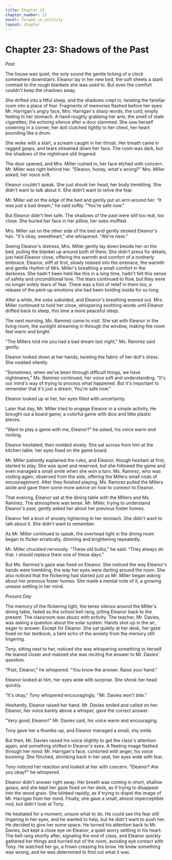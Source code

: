 ```yaml
---
title: Chapter 23
chapter_number: 23
novel: forged_in_infinity
layout: chapter
---
```


# **Chapter 23: Shadows of the Past**

*Past*

The house was quiet, the only sound the gentle ticking of a clock
somewhere downstairs. Eleanor lay in her new bed, the soft sheets a
stark contrast to the rough blankets she was used to. But even the
comfort couldn\'t keep the shadows away.

She drifted into a fitful sleep, and the shadows crept in, twisting the
familiar room into a place of fear. Fragments of memories flashed before
her eyes: Mr. Harrigan's angry face, Mrs. Harrigan's sharp words, the
cold, empty feeling in her stomach. A hand roughly grabbing her arm, the
smell of stale cigarettes, the echoing silence after a door slammed. She
saw herself cowering in a corner, her doll clutched tightly to her
chest, her heart pounding like a drum.

She woke with a start, a scream caught in her throat. Her breath came in
ragged gasps, and tears streamed down her face. The room was dark, but
the shadows of the nightmare still lingered.

The door opened, and Mrs. Miller rushed in, her face etched with
concern. Mr. Miller was right behind her. "Eleanor, honey, what's
wrong?" Mrs. Miller asked, her voice soft.

Eleanor couldn't speak. She just shook her head, her body trembling. She
didn't want to talk about it. She didn't want to relive the fear.

Mr. Miller sat on the edge of the bed and gently put an arm around her.
"It was just a bad dream," he said softly. "You're safe now."

But Eleanor didn't feel safe. The shadows of the past were still too
real, too close. She buried her face in her pillow, her sobs muffled.

Mrs. Miller sat on the other side of the bed and gently stroked
Eleanor's hair. "It's okay, sweetheart," she whispered. "We're here."

Seeing Eleanor's distress, Mrs. Miller gently lay down beside her on the
bed, pulling the blanket up around both of them. She didn't press for
details, just held Eleanor close, offering the warmth and comfort of a
motherly embrace. Eleanor, stiff at first, slowly relaxed into the
embrace, the warmth and gentle rhythm of Mrs. Miller's breathing a small
comfort in the darkness. She hadn't been held like this in a long time,
hadn't felt this sense of safety and unconditional love. The tears
continued to flow, but they were no longer solely tears of fear. There
was a hint of relief in them too, a release of the pent-up emotions she
had been holding inside for so long.

After a while, the sobs subsided, and Eleanor's breathing evened out.
Mrs. Miller continued to hold her close, whispering soothing words until
Eleanor drifted back to sleep, this time a more peaceful sleep.

The next morning, Ms. Ramirez came to visit. She sat with Eleanor in the
living room, the sunlight streaming in through the window, making the
room feel warm and bright.

"The Millers told me you had a bad dream last night," Ms. Ramirez said
gently.

Eleanor looked down at her hands, twisting the fabric of her doll's
dress. She nodded silently.

"Sometimes, when we've been through difficult things, we have
nightmares," Ms. Ramirez continued, her voice soft and understanding.
"It's our mind's way of trying to process what happened. But it's
important to remember that it's just a dream. You're safe now."

Eleanor looked up at her, her eyes filled with uncertainty.

Later that day, Mr. Miller tried to engage Eleanor in a simple activity.
He brought out a board game, a colorful game with dice and little
plastic pieces.

"Want to play a game with me, Eleanor?" he asked, his voice warm and
inviting.

Eleanor hesitated, then nodded slowly. She sat across from him at the
kitchen table, her eyes fixed on the game board.

Mr. Miller patiently explained the rules, and Eleanor, though hesitant
at first, started to play. She was quiet and reserved, but she followed
the game and even managed a small smile when she won a turn. Ms.
Ramirez, who was visiting again, observed from the side, offering the
Millers small nods of encouragement. After they finished playing, Ms.
Ramirez pulled the Millers aside and gave them some more advice on how
to connect to Eleanor.

That evening, Eleanor sat at the dining table with the Millers and Ms.
Ramirez. The atmosphere was tense. Mr. Miller, trying to understand
Eleanor's past, gently asked her about her previous foster homes.

Eleanor felt a knot of anxiety tightening in her stomach. She didn't
want to talk about it. She didn't want to remember.

As Mr. Miller continued to speak, the overhead light in the dining room
began to flicker erratically, dimming and brightening repeatedly.

Mr. Miller chuckled nervously. "These old bulbs," he said. "They always
do that. I should replace them one of these days."

But Ms. Ramirez's gaze was fixed on Eleanor. She noticed the way
Eleanor's hands were trembling, the way her eyes were darting around the
room. She also noticed that the flickering had started just as Mr.
Miller began asking about her previous foster homes. She made a mental
note of it, a growing unease settling in her mind.

*Present Day*

The memory of the flickering light, the tense silence around the
Miller's dining table, faded as the school bell rang, jolting Eleanor
back to the present. The classroom was abuzz with activity. The teacher,
Mr. Davies, was asking a question about the solar system. Hands shot up
in the air, eager to answer. Except for Eleanor. She sat quietly at her
desk, her gaze fixed on her textbook, a faint echo of the anxiety from
the memory still lingering.

Tony, sitting next to her, noticed she was whispering something to
herself. He leaned closer and realized she was reciting the answer to
Mr. Davies' question.

"Psst, Eleanor," he whispered. "You know the answer. Raise your hand."

Eleanor looked at him, her eyes wide with surprise. She shook her head
quickly.

"It's okay," Tony whispered encouragingly. "Mr. Davies won't bite."

Hesitantly, Eleanor raised her hand. Mr. Davies smiled and called on
her. Eleanor, her voice barely above a whisper, gave the correct answer.

"Very good, Eleanor!" Mr. Davies said, his voice warm and encouraging.

Tony gave her a thumbs-up, and Eleanor managed a small, shy smile.

But then, Mr. Davies raised his voice slightly to get the class's
attention again, and something shifted in Eleanor's eyes. A fleeting
image flashed through her mind: Mr. Harrigan's face, contorted with
anger, his voice booming. She flinched, shrinking back in her seat, her
eyes wide with fear.

Tony noticed her reaction and looked at her with concern. "Eleanor? Are
you okay?" he whispered.

Eleanor didn't answer right away. Her breath was coming in short,
shallow gasps, and she kept her gaze fixed on her desk, as if trying to
disappear into the wood grain. She blinked rapidly, as if trying to
dispel the image of Mr. Harrigan from her mind. Finally, she gave a
small, almost imperceptible nod, but didn't look at Tony.

He hesitated for a moment, unsure what to do. He could see the fear
still lingering in her eyes, and he wanted to help, but he didn't want
to push her. He decided to give her some space. He turned his attention
back to Mr. Davies, but kept a close eye on Eleanor, a quiet worry
settling in his heart. The bell rang shortly after, signaling the end of
class, and Eleanor quickly gathered her things and hurried out of the
room, avoiding eye contact with Tony. He watched her go, a frown
creasing his brow. He knew something was wrong, and he was determined to
find out what it was.
